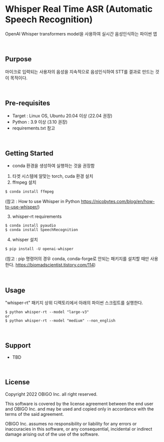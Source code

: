 # Whisper Real Time ASR (Automatic Speech Recognition)

OpenAI Whisper transformers model을 사용하여 실시간 음성인식하는 파이썬 앱

<br>

## Purpose
마이크로 입력되는 사용자의 음성을 지속적으로 음성인식하여 STT를 결과로 만드는 것이 목적이다.

<br>

## Pre-requisites
- Target : Linux OS, Ubuntu 20.04 이상 (22.04 권장)
- Python : 3.9 이상 (3.10 권장)
- requirements.txt 참고

<br>

## Getting Started
- conda 환경을 생성하여 실행하는 것을 권장함
1. 타겟 시스템에 알맞는 torch, cuda 환경 설치
2. ffmpeg 설치
```
$ conda install ffmpeg
```
(참고 : How to use Whisper in Python
https://nicobytes.com/blog/en/how-to-use-whisper/)

3. whisper-rt requirements
```
$ conda install pyaudio
$ conda install SpeechRecognition
```
4. whisper 설치
```
$ pip install -U openai-whisper
```
(참고 : pip 명령어의 경우 conda, conda-forge로 안되는 패키지를 설치할 때만 사용한다.
https://biomadscientist.tistory.com/114)

<br>

## Usage
"whisper-rt" 패키지 상위 디렉토리에서 아래의 파이썬 스크립트를 실행한다.
```
$ python whisper-rt --model "large-v3"
or
$ python whisper-rt --model "medium" --non_english
```

<br>

## Support
- TBD

<br>

## License

Copyright 2022 OBIGO Inc. all right reserved.

This software is covered by the license agreement between
the end user and OBIGO Inc. and may be
used and copied only in accordance with the terms of the
said agreement.

OBIGO Inc. assumes no responsibility or
liability for any errors or inaccuracies in this software,
or any consequential, incidental or indirect damage arising
out of the use of the software.

